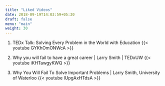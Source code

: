 ```yaml
---
title: "Liked Videos"
date: 2018-09-19T14:03:59+05:30
draft: false
menu: "main"
weight: 30
---
```

1. TEDx Talk: Solving Every Problem in the World with Education
{{< youtube GYKhOmONWcA >}}

2. Why you will fail to have a great career | Larry Smith | TEDxUW
{{< youtube iKHTawgyKWQ >}}

3. Why You Will Fail To Solve Important Problems | Larry Smith, University of Waterloo
{{< youtube lUpgAxHTdsA >}}
